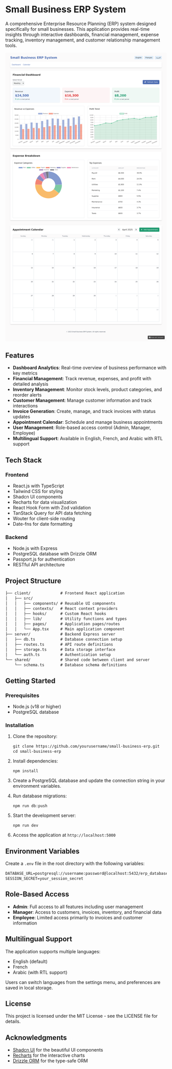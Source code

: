 # Small Business ERP System

A comprehensive Enterprise Resource Planning (ERP) system designed specifically for small businesses. This application provides real-time insights through interactive dashboards, financial management, expense tracking, inventory management, and customer relationship management tools.

![Small Business ERP Dashboard](/attached_assets/small_business_erp.png)

## Features

- **Dashboard Analytics**: Real-time overview of business performance with key metrics
- **Financial Management**: Track revenue, expenses, and profit with detailed analysis
- **Inventory Management**: Monitor stock levels, product categories, and reorder alerts
- **Customer Management**: Manage customer information and track interactions
- **Invoice Generation**: Create, manage, and track invoices with status updates
- **Appointment Calendar**: Schedule and manage business appointments
- **User Management**: Role-based access control (Admin, Manager, Employee)
- **Multilingual Support**: Available in English, French, and Arabic with RTL support

## Tech Stack

### Frontend
- React.js with TypeScript
- Tailwind CSS for styling
- Shadcn UI components
- Recharts for data visualization
- React Hook Form with Zod validation
- TanStack Query for API data fetching
- Wouter for client-side routing
- Date-fns for date formatting

### Backend
- Node.js with Express
- PostgreSQL database with Drizzle ORM
- Passport.js for authentication
- RESTful API architecture

## Project Structure

```
├── client/             # Frontend React application
│   ├── src/
│   │   ├── components/ # Reusable UI components
│   │   ├── contexts/   # React context providers
│   │   ├── hooks/      # Custom React hooks
│   │   ├── lib/        # Utility functions and types
│   │   ├── pages/      # Application pages/routes
│   │   └── App.tsx     # Main application component
├── server/             # Backend Express server
│   ├── db.ts           # Database connection setup
│   ├── routes.ts       # API route definitions
│   ├── storage.ts      # Data storage interface
│   └── auth.ts         # Authentication setup
└── shared/             # Shared code between client and server
    └── schema.ts       # Database schema definitions
```

## Getting Started

### Prerequisites

- Node.js (v18 or higher)
- PostgreSQL database

### Installation

1. Clone the repository:
   ```
   git clone https://github.com/yourusername/small-business-erp.git
   cd small-business-erp
   ```

2. Install dependencies:
   ```
   npm install
   ```

3. Create a PostgreSQL database and update the connection string in your environment variables.

4. Run database migrations:
   ```
   npm run db:push
   ```

5. Start the development server:
   ```
   npm run dev
   ```

6. Access the application at `http://localhost:5000`

## Environment Variables

Create a `.env` file in the root directory with the following variables:

```
DATABASE_URL=postgresql://username:password@localhost:5432/erp_database
SESSION_SECRET=your_session_secret
```

## Role-Based Access

- **Admin**: Full access to all features including user management
- **Manager**: Access to customers, invoices, inventory, and financial data
- **Employee**: Limited access primarily to invoices and customer information

## Multilingual Support

The application supports multiple languages:
- English (default)
- French
- Arabic (with RTL support)

Users can switch languages from the settings menu, and preferences are saved in local storage.

## License

This project is licensed under the MIT License - see the LICENSE file for details.

## Acknowledgments

- [Shadcn UI](https://ui.shadcn.com/) for the beautiful UI components
- [Recharts](https://recharts.org/) for the interactive charts
- [Drizzle ORM](https://orm.drizzle.team/) for the type-safe ORM